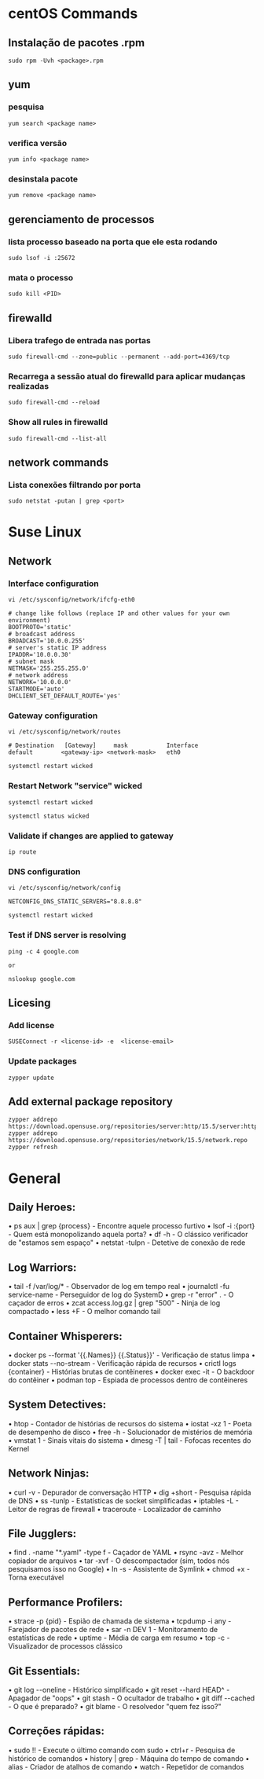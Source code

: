 # centOS Commands



## Instalação de pacotes .rpm

```sudo rpm -Uvh <package>.rpm```


## yum

### pesquisa

```yum search <package name>```

### verifica versão

```yum info <package name>```

### desinstala pacote

```yum remove <package name>```


## gerenciamento de processos

### lista processo baseado na porta que ele esta rodando 

```sudo lsof -i :25672```

### mata o processo    

```sudo kill <PID>```



## firewalld

### Libera trafego de entrada nas portas    

```sudo firewall-cmd --zone=public --permanent --add-port=4369/tcp```

### Recarrega a sessão atual do firewalld para aplicar mudanças realizadas

```sudo firewall-cmd --reload```

### Show all rules in firewalld
```sudo firewall-cmd --list-all```


## network commands

### Lista conexões filtrando por porta   

```sudo netstat -putan | grep <port>```


# Suse Linux

## Network

### Interface configuration
``` vi /etc/sysconfig/network/ifcfg-eth0 ```
```
# change like follows (replace IP and other values for your own environment)
BOOTPROTO='static'
# broadcast address
BROADCAST='10.0.0.255'
# server's static IP address
IPADDR='10.0.0.30'
# subnet mask
NETMASK='255.255.255.0'
# network address
NETWORK='10.0.0.0'
STARTMODE='auto'
DHCLIENT_SET_DEFAULT_ROUTE='yes'
```

### Gateway configuration
``` vi /etc/sysconfig/network/routes ```
```
# Destination   [Gateway]     mask           Interface
default        <gateway-ip> <network-mask>   eth0 
```
``` systemctl restart wicked ```
### Restart Network "service" wicked

```
systemctl restart wicked

systemctl status wicked
```

### Validate if changes are applied to gateway
```
ip route
```

### DNS configuration
``` vi /etc/sysconfig/network/config ```
```
NETCONFIG_DNS_STATIC_SERVERS="8.8.8.8"
```
``` systemctl restart wicked ```

### Test if DNS server is resolving
```
ping -c 4 google.com

or

nslookup google.com

```
## Licesing

### Add license

``` SUSEConnect -r <license-id> -e  <license-email> ```

### Update packages

``` zypper update ```

## Add external package repository

``` 
zypper addrepo https://download.opensuse.org/repositories/server:http/15.5/server:http.repo
zypper addrepo https://download.opensuse.org/repositories/network/15.5/network.repo
zypper refresh
```

# General

## Daily Heroes:
• ps aux | grep {process} - Encontre aquele processo furtivo
• lsof -i :{port} - Quem está monopolizando aquela porta?
• df -h - O clássico verificador de "estamos sem espaço"
• netstat -tulpn - Detetive de conexão de rede

## Log Warriors:
• tail -f /var/log/* - Observador de log em tempo real
• journalctl -fu service-name - Perseguidor de log do SystemD
• grep -r "error" . - O caçador de erros
• zcat access.log.gz | grep "500" - Ninja de log compactado
• less +F - O melhor comando tail

## Container Whisperers:
• docker ps --format '{{.Names}} {{.Status}}' - Verificação de status limpa
• docker stats --no-stream - Verificação rápida de recursos
• crictl logs {container} - Histórias brutas de contêineres
• docker exec -it - O backdoor do contêiner
• podman top - Espiada de processos dentro de contêineres

## System Detectives:
• htop - Contador de histórias de recursos do sistema
• iostat -xz 1 - Poeta de desempenho de disco
• free -h - Solucionador de mistérios de memória
• vmstat 1 - Sinais vitais do sistema
• dmesg -T | tail - Fofocas recentes do Kernel

## Network Ninjas:
• curl -v - Depurador de conversação HTTP
• dig +short - Pesquisa rápida de DNS
• ss -tunlp - Estatísticas de socket simplificadas
• iptables -L - Leitor de regras de firewall
• traceroute - Localizador de caminho

## File Jugglers:
• find . -name "*.yaml" -type f - Caçador de YAML
• rsync -avz - Melhor copiador de arquivos
• tar -xvf - O descompactador (sim, todos nós pesquisamos isso no Google)
• ln -s - Assistente de Symlink
• chmod +x - Torna executável

## Performance Profilers:
• strace -p {pid} - Espião de chamada de sistema
• tcpdump -i any - Farejador de pacotes de rede
• sar -n DEV 1 - Monitoramento de estatísticas de rede
• uptime - Média de carga em resumo
• top -c - Visualizador de processos clássico

## Git Essentials:
• git log --oneline - Histórico simplificado
• git reset --hard HEAD^ - Apagador de "oops"
• git stash - O ocultador de trabalho
• git diff --cached - O que é preparado?
• git blame - O resolvedor "quem fez isso?"

## Correções rápidas:
• sudo !! - Execute o último comando com sudo
• ctrl+r - Pesquisa de histórico de comandos
• history | grep - Máquina do tempo de comando
• alias - Criador de atalhos de comando
• watch - Repetidor de comandos

